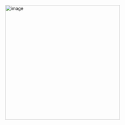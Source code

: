 <img width="368" alt="image" src="https://user-images.githubusercontent.com/88201041/158119914-304b76de-9766-41fc-b3b9-ba1609e600ca.png">
